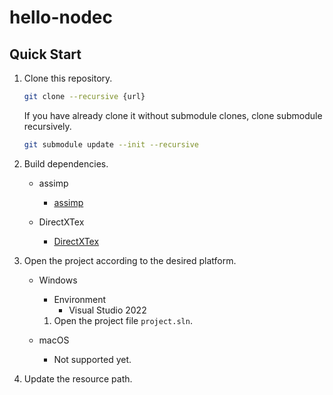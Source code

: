 # hello-nodec

## Quick Start

1. Clone this repository.
   ```sh
   git clone --recursive {url}
   ```

   If you have already clone it without submodule clones, clone submodule recursively.

   ```sh
   git submodule update --init --recursive
   ```

2. Build dependencies.
   * assimp
     * [assimp](nodec/modules/assimp)
  
   * DirectXTex
     * [DirectXTex](nodec/platforms/sdks/DirectXTex)
     

3. Open the project according to the desired platform.
   * Windows
     * Environment
       * Visual Studio 2022
    
     1. Open the project file `project.sln`.


   * macOS
     * Not supported yet.

4. Update the resource path.
